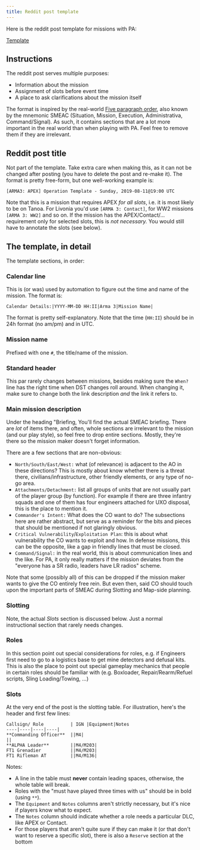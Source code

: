 ```yaml
---
title: Reddit post template
---
```


Here is the reddit post template for missions with PA:

[Template](template.txt)

## Instructions

The reddit post serves multiple purposes:

- Information about the mission
- Assignment of slots before event time
- A place to ask clarifications about the mission itself

The format is inspired by the real-world [Five paragraph
order](https://en.wikipedia.org/wiki/Five_paragraph_order), also known by the
mnemonic SMEAC (Situation, Mission, Execution, Administrativa,
Command/Signal). As such, it contains sections that are a lot more important
in the real world than when playing with PA. Feel free to remove them if they
are irrelevant.

## Reddit post title

Not part of the template. Take extra care when making this, as it can not be
changed after posting (you have to delete the post and re-make it). The format
is pretty free-form, but one well-working example is:

```
[ARMA3: APEX] Operation Template - Sunday, 2019-08-11@19:00 UTC
```


Note that this is a mission that requires APEX *for all slots*, i.e. it is
most likely to be on Tanoa. For Livonia you'd use `[ARMA 3: Contact]`, for WW2
missions `[ARMA 3: WW2]` and so on. If the mission has the APEX/Contact/...
requirement only for selected slots, this is *not necessary.* You would still
have to annotate the slots (see below).

## The template, in detail

The template sections, in order:

### Calendar line

This is (or was) used by automation to figure out the time and name of the
mission. The format is:

```
Calendar Details:|YYYY-MM-DD HH:II|Arma 3|Mission Name|
```

The format is pretty self-explanatory. Note that the time (`HH:II`) should be
in 24h format (no am/pm) and in UTC.

### Mission name

Prefixed with one `#`, the title/name of the mission. 

### Standard header

This par rarely changes between missions, besides making sure the `When?` line
has the right time when DST changes roll around. When changing it, make sure
to change both the link description *and* the link it refers to.

### Main mission description

Under the heading "Briefing, You'll find the actual SMEAC briefing. There are
*lot* of items there, and often, whole sections are irrelevant to the mission
(and our play style), so feel free to drop entire sections. Mostly, they're
there so the mission maker doesn't forget information.

There are a few sections that are non-obvious:

- `North/South/East/West:` what (of relevance) is adjacent to the AO in these
  directions? This is mostly about know whether there is a threat there,
  civilians/infrastructure, other friendly elements, or any type of no-go
  area.
- `Attachments/Detachment:` list all groups of units that are not usually part
  of the player group (by function). For example if there are three infantry
  squads and one of them has four engineers attached for UXO disposal, this is
  the place to mention it.
- `Commander's Intent:` What does the CO want to do? The subsections here are
  rather abstract, but serve as a reminder for the bits and pieces that should
  be mentioned if not glaringly obvious.
- `Critical Vulnerability`/`Exploitation Plan`: this is about what
  vulnerability the CO wants to exploit and how. In defense missions, this can
  be the opposite, like a gap in friendly lines that must be closed.
- `Command/Signal:` in the real world, this is about communication lines and
  the like. For PA, it only really matters if the mission deviates from the
  "everyone has a SR radio, leaders have LR radios" scheme.

Note that some (possibly all) of this can be dropped if the mission maker
wants to give the CO entirely free rein. But even then, said CO should touch
upon the important parts of SMEAC during Slotting and Map-side planning.

### Slotting

Note, the actual *Slots* section is discussed below. Just a normal instructional
section that rarely needs changes. 

### Roles

In this section point out special considerations for roles, e.g. if Engineers
first need to go to a logistics base to get mine detectors and defusal kits.
This is also the place to point out special gameplay mechanics that people in
certain roles should be familiar with (e.g. Boxloader, Repair/Rearm/Refuel
scripts, Sling Loading/Towing, ...)

### Slots

At the very end of the post is the slotting table. For illustration, here's the
header and first few lines:

```
Callsign/ Role          | IGN |Equipment|Notes
----|----|----|----|
**Commanding Officer**  ||M4|
||
**ALPHA Leader**        ||M4/M203|
FT1 Grenadier           ||M4/M203|
FT1 Rifleman AT         ||M4/M136|
```

Notes:
- A line in the table must **never** contain leading spaces, otherwise, the
  whole table will break.
- Roles with the "must have played three times with us" should be in bold
  (using `**`).
- The `Equipment` and `Notes` columns aren't strictly necessary, but it's nice
  if players know what to expect.
- The `Notes` column should indicate whether a role needs a particular DLC,
  like APEX or Contact.
- For those players that aren't quite sure if they can make it (or that don't
  want to reserve a specific slot), there is also a `Reserve` section at the
  bottom



